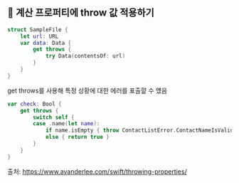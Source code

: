 ## 🤔 계산 프로퍼티에 throw 값 적용하기

```swift
struct SampleFile {
    let url: URL
    var data: Data {
        get throws {
            try Data(contentsOf: url)
        }
    }
}
```

get throws를 사용해 특정 상황에 대한 에러를 표출햘 수 얬음

```swift
var check: Bool {
    get throws {
        switch self {
        case .name(let name):
            if name.isEmpty { throw ContactListError.ContactNameIsValid }
            else { return true }
        }
    }
}
```
출처: https://www.avanderlee.com/swift/throwing-properties/